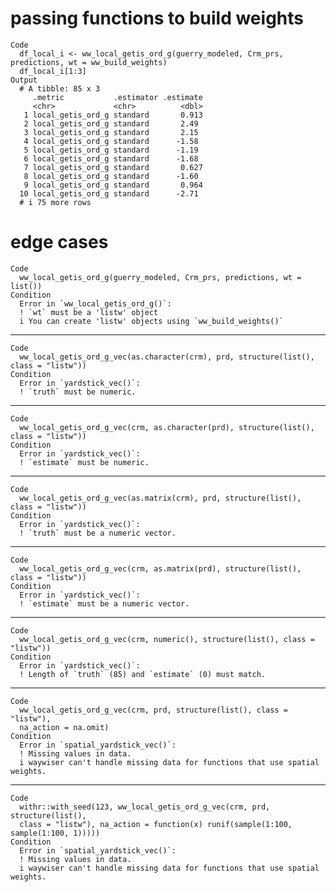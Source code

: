 # passing functions to build weights

    Code
      df_local_i <- ww_local_getis_ord_g(guerry_modeled, Crm_prs, predictions, wt = ww_build_weights)
      df_local_i[1:3]
    Output
      # A tibble: 85 x 3
         .metric           .estimator .estimate
         <chr>             <chr>          <dbl>
       1 local_getis_ord_g standard       0.913
       2 local_getis_ord_g standard       2.49 
       3 local_getis_ord_g standard       2.15 
       4 local_getis_ord_g standard      -1.58 
       5 local_getis_ord_g standard      -1.19 
       6 local_getis_ord_g standard      -1.68 
       7 local_getis_ord_g standard       0.627
       8 local_getis_ord_g standard      -1.60 
       9 local_getis_ord_g standard       0.964
      10 local_getis_ord_g standard      -2.71 
      # i 75 more rows

# edge cases

    Code
      ww_local_getis_ord_g(guerry_modeled, Crm_prs, predictions, wt = list())
    Condition
      Error in `ww_local_getis_ord_g()`:
      ! `wt` must be a 'listw' object
      i You can create 'listw' objects using `ww_build_weights()`

---

    Code
      ww_local_getis_ord_g_vec(as.character(crm), prd, structure(list(), class = "listw"))
    Condition
      Error in `yardstick_vec()`:
      ! `truth` must be numeric.

---

    Code
      ww_local_getis_ord_g_vec(crm, as.character(prd), structure(list(), class = "listw"))
    Condition
      Error in `yardstick_vec()`:
      ! `estimate` must be numeric.

---

    Code
      ww_local_getis_ord_g_vec(as.matrix(crm), prd, structure(list(), class = "listw"))
    Condition
      Error in `yardstick_vec()`:
      ! `truth` must be a numeric vector.

---

    Code
      ww_local_getis_ord_g_vec(crm, as.matrix(prd), structure(list(), class = "listw"))
    Condition
      Error in `yardstick_vec()`:
      ! `estimate` must be a numeric vector.

---

    Code
      ww_local_getis_ord_g_vec(crm, numeric(), structure(list(), class = "listw"))
    Condition
      Error in `yardstick_vec()`:
      ! Length of `truth` (85) and `estimate` (0) must match.

---

    Code
      ww_local_getis_ord_g_vec(crm, prd, structure(list(), class = "listw"),
      na_action = na.omit)
    Condition
      Error in `spatial_yardstick_vec()`:
      ! Missing values in data.
      i waywiser can't handle missing data for functions that use spatial weights.

---

    Code
      withr::with_seed(123, ww_local_getis_ord_g_vec(crm, prd, structure(list(),
      class = "listw"), na_action = function(x) runif(sample(1:100, sample(1:100, 1)))))
    Condition
      Error in `spatial_yardstick_vec()`:
      ! Missing values in data.
      i waywiser can't handle missing data for functions that use spatial weights.

